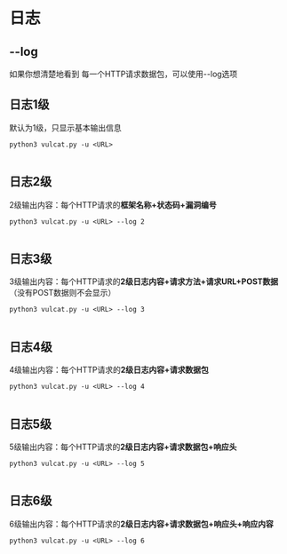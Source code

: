 # 日志

## --log

如果你想清楚地看到 每一个HTTP请求数据包，可以使用--log选项


## 日志1级

默认为1级，只显示基本输出信息
```
python3 vulcat.py -u <URL>
```
<figure><img src="https://cdn.staticaly.com/gh/clincat/blog-imgs@main/hub/static/imgs/usage/log_01.png" alt=""><figcaption></figcaption></figure>

## 日志2级

2级输出内容：每个HTTP请求的**框架名称+状态码+漏洞编号**
```
python3 vulcat.py -u <URL> --log 2
```
<figure><img src="https://cdn.staticaly.com/gh/clincat/blog-imgs@main/hub/static/imgs/usage/log_02.png" alt=""><figcaption></figcaption></figure>


## 日志3级

3级输出内容：每个HTTP请求的**2级日志内容+请求方法+请求URL+POST数据**（没有POST数据则不会显示）
```
python3 vulcat.py -u <URL> --log 3
```
<figure><img src="https://cdn.staticaly.com/gh/clincat/blog-imgs@main/hub/static/imgs/usage/log_03.png" alt=""><figcaption></figcaption></figure>


## 日志4级

4级输出内容：每个HTTP请求的**2级日志内容+请求数据包**
```
python3 vulcat.py -u <URL> --log 4
```
<figure><img src="https://cdn.staticaly.com/gh/clincat/blog-imgs@main/hub/static/imgs/usage/log_04.png" alt=""><figcaption></figcaption></figure>

## 日志5级

5级输出内容：每个HTTP请求的**2级日志内容+请求数据包+响应头**
```
python3 vulcat.py -u <URL> --log 5
```
<figure><img src="https://cdn.staticaly.com/gh/clincat/blog-imgs@main/hub/static/imgs/usage/log_05.png" alt=""><figcaption></figcaption></figure>

## 日志6级

6级输出内容：每个HTTP请求的**2级日志内容+请求数据包+响应头+响应内容**
```
python3 vulcat.py -u <URL> --log 6
```
<figure><img src="https://cdn.staticaly.com/gh/clincat/blog-imgs@main/hub/static/imgs/usage/log_06.png" alt=""><figcaption></figcaption></figure>
